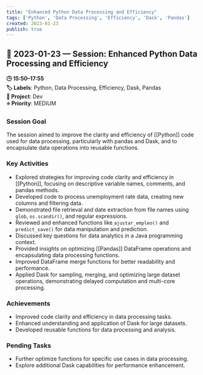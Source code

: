 ```yaml
---
title: "Enhanced Python Data Processing and Efficiency"
tags: ['Python', 'Data Processing', 'Efficiency', 'Dask', 'Pandas']
created: 2023-01-23
publish: true
---
```


## 📅 2023-01-23 — Session: Enhanced Python Data Processing and Efficiency

**🕒 15:50–17:55**  
**🏷️ Labels**: Python, Data Processing, Efficiency, Dask, Pandas  
**📂 Project**: Dev  
**⭐ Priority**: MEDIUM  


### Session Goal
The session aimed to improve the clarity and efficiency of [[Python]] code used for data processing, particularly with pandas and Dask, and to encapsulate data operations into reusable functions.

### Key Activities
- Explored strategies for improving code clarity and efficiency in [[Python]], focusing on descriptive variable names, comments, and pandas methods.
- Developed code to process unemployment rate data, creating new columns and filtering data.
- Demonstrated file retrieval and date extraction from file names using `glob`, `os.scandir()`, and regular expressions.
- Reviewed and enhanced functions like `ajustar_empleo()` and `predict_save()` for data manipulation and prediction.
- Discussed key questions for data analytics in a Java programming context.
- Provided insights on optimizing [[Pandas]] DataFrame operations and encapsulating data processing functions.
- Improved DataFrame merge functions for better readability and performance.
- Applied Dask for sampling, merging, and optimizing large dataset operations, demonstrating delayed computation and multi-core processing.

### Achievements
- Improved code clarity and efficiency in data processing tasks.
- Enhanced understanding and application of Dask for large datasets.
- Developed reusable functions for data processing and analysis.

### Pending Tasks
- Further optimize functions for specific use cases in data processing.
- Explore additional Dask capabilities for performance enhancement.
